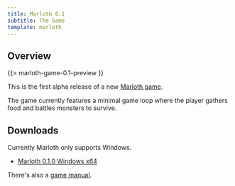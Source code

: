 ```yaml
---
title: Marloth 0.1
subtitle: The Game
template: marloth
---
```


## Overview

{{> marloth-game-0.1-preview }}

This is the first alpha release of a new [Marloth game](./games.md).

The game currently features a minimal game loop where the player gathers food and battles monsters to survive.

## Downloads

Currently Marloth only supports Windows.

* [Marloth 0.1.0 Windows x64](https://static.silentorb.com/games/marloth-0.1.0-win64.zip)

There's also a [game manual](./game-0.1-manual.md).
